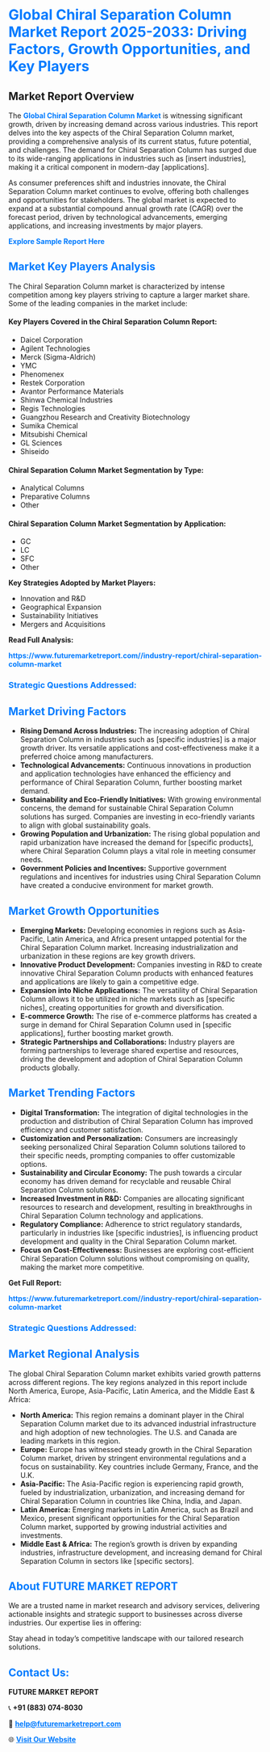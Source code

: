 <h1 style="color: #007BFF;">Global Chiral Separation Column Market Report 2025-2033: Driving Factors, Growth Opportunities, and Key Players</h1>

<section id="overview">
<h2>Market Report Overview</h2>
<p>The <a href="https://www.futuremarketreport.com//industry-report/chiral-separation-column-market" style="color: #007BFF; text-decoration: none;"><strong>Global Chiral Separation Column Market</strong></a> is witnessing significant growth, driven by increasing demand across various industries. This report delves into the key aspects of the Chiral Separation Column market, providing a comprehensive analysis of its current status, future potential, and challenges. The demand for Chiral Separation Column has surged due to its wide-ranging applications in industries such as [insert industries], making it a critical component in modern-day [applications].</p>
<p>As consumer preferences shift and industries innovate, the Chiral Separation Column market continues to evolve, offering both challenges and opportunities for stakeholders. The global market is expected to expand at a substantial compound annual growth rate (CAGR) over the forecast period, driven by technological advancements, emerging applications, and increasing investments by major players.</p>
</section>

<section id="overview">
<p><a href="https://www.futuremarketreport.com//request-sample/reportId=89496" style="color: #007BFF; text-decoration: none;"><strong>Explore Sample Report Here</strong></a></p>
</section>

<section id="key-players">
<h2 style="color: #007BFF;">Market Key Players Analysis</h2>
<p>The Chiral Separation Column market is characterized by intense competition among key players striving to capture a larger market share. Some of the leading companies in the market include:</p>
<h4>Key Players Covered in the Chiral Separation Column Report:</h4>
<ul><li>Daicel Corporation</li><li>Agilent Technologies</li><li>Merck (Sigma-Aldrich)</li><li>YMC</li><li>Phenomenex</li><li>Restek Corporation</li><li>Avantor Performance Materials</li><li>Shinwa Chemical Industries</li><li>Regis Technologies</li><li>Guangzhou Research and Creativity Biotechnology</li><li>Sumika Chemical</li><li>Mitsubishi Chemical</li><li>GL Sciences</li><li>Shiseido</li></ul>
<h4>Chiral Separation Column Market Segmentation by Type:</h4>
<ul><li>Analytical Columns</li><li>Preparative Columns</li><li>Other</li></ul>

<h4>Chiral Separation Column Market Segmentation by Application:</h4>
<ul><li>GC</li><li>LC</li><li>SFC</li><li>Other</li></ul>
<p><strong>Key Strategies Adopted by Market Players:</strong></p>
<ul>
<li>Innovation and R&D</li>
<li>Geographical Expansion</li>
<li>Sustainability Initiatives</li>
<li>Mergers and Acquisitions</li>
</ul>
</section>

<section>
<p><strong>Read Full Analysis: </strong></p><a href="https://www.futuremarketreport.com//industry-report/chiral-separation-column-market" style="color: #007BFF; text-decoration: none;"><strong>https://www.futuremarketreport.com//industry-report/chiral-separation-column-market</strong></a>
<h3 style="color: #007BFF;">Strategic Questions Addressed:</h3>
</section>

<section id="driving-factors">
<h2 style="color: #007BFF;">Market Driving Factors</h2>
<ul>
<li><strong>Rising Demand Across Industries:</strong> The increasing adoption of Chiral Separation Column in industries such as [specific industries] is a major growth driver. Its versatile applications and cost-effectiveness make it a preferred choice among manufacturers.</li>
<li><strong>Technological Advancements:</strong> Continuous innovations in production and application technologies have enhanced the efficiency and performance of Chiral Separation Column, further boosting market demand.</li>
<li><strong>Sustainability and Eco-Friendly Initiatives:</strong> With growing environmental concerns, the demand for sustainable Chiral Separation Column solutions has surged. Companies are investing in eco-friendly variants to align with global sustainability goals.</li>
<li><strong>Growing Population and Urbanization:</strong> The rising global population and rapid urbanization have increased the demand for [specific products], where Chiral Separation Column plays a vital role in meeting consumer needs.</li>
<li><strong>Government Policies and Incentives:</strong> Supportive government regulations and incentives for industries using Chiral Separation Column have created a conducive environment for market growth.</li>
</ul>
</section>

<section id="growth-opportunities">
<h2 style="color: #007BFF;">Market Growth Opportunities</h2>
<ul>
<li><strong>Emerging Markets:</strong> Developing economies in regions such as Asia-Pacific, Latin America, and Africa present untapped potential for the Chiral Separation Column market. Increasing industrialization and urbanization in these regions are key growth drivers.</li>
<li><strong>Innovative Product Development:</strong> Companies investing in R&D to create innovative Chiral Separation Column products with enhanced features and applications are likely to gain a competitive edge.</li>
<li><strong>Expansion into Niche Applications:</strong> The versatility of Chiral Separation Column allows it to be utilized in niche markets such as [specific niches], creating opportunities for growth and diversification.</li>
<li><strong>E-commerce Growth:</strong> The rise of e-commerce platforms has created a surge in demand for Chiral Separation Column used in [specific applications], further boosting market growth.</li>
<li><strong>Strategic Partnerships and Collaborations:</strong> Industry players are forming partnerships to leverage shared expertise and resources, driving the development and adoption of Chiral Separation Column products globally.</li>
</ul>
</section>

<section id="trending-factors">
<h2 style="color: #007BFF;">Market Trending Factors</h2>
<ul>
<li><strong>Digital Transformation:</strong> The integration of digital technologies in the production and distribution of Chiral Separation Column has improved efficiency and customer satisfaction.</li>
<li><strong>Customization and Personalization:</strong> Consumers are increasingly seeking personalized Chiral Separation Column solutions tailored to their specific needs, prompting companies to offer customizable options.</li>
<li><strong>Sustainability and Circular Economy:</strong> The push towards a circular economy has driven demand for recyclable and reusable Chiral Separation Column solutions.</li>
<li><strong>Increased Investment in R&D:</strong> Companies are allocating significant resources to research and development, resulting in breakthroughs in Chiral Separation Column technology and applications.</li>
<li><strong>Regulatory Compliance:</strong> Adherence to strict regulatory standards, particularly in industries like [specific industries], is influencing product development and quality in the Chiral Separation Column market.</li>
<li><strong>Focus on Cost-Effectiveness:</strong> Businesses are exploring cost-efficient Chiral Separation Column solutions without compromising on quality, making the market more competitive.</li>
</ul>
</section>

<section>
<p><strong>Get Full Report: </strong></p><a href="https://www.futuremarketreport.com//industry-report/chiral-separation-column-market" style="color: #007BFF; text-decoration: none;"><strong>https://www.futuremarketreport.com//industry-report/chiral-separation-column-market</strong></a>
<h3 style="color: #007BFF;">Strategic Questions Addressed:</h3>
</section>


<section id="regional-analysis">
<h2 style="color: #007BFF;">Market Regional Analysis</h2>
<p>The global Chiral Separation Column market exhibits varied growth patterns across different regions. The key regions analyzed in this report include North America, Europe, Asia-Pacific, Latin America, and the Middle East & Africa:</p>
<ul>
<li><strong>North America:</strong> This region remains a dominant player in the Chiral Separation Column market due to its advanced industrial infrastructure and high adoption of new technologies. The U.S. and Canada are leading markets in this region.</li>
<li><strong>Europe:</strong> Europe has witnessed steady growth in the Chiral Separation Column market, driven by stringent environmental regulations and a focus on sustainability. Key countries include Germany, France, and the U.K.</li>
<li><strong>Asia-Pacific:</strong> The Asia-Pacific region is experiencing rapid growth, fueled by industrialization, urbanization, and increasing demand for Chiral Separation Column in countries like China, India, and Japan.</li>
<li><strong>Latin America:</strong> Emerging markets in Latin America, such as Brazil and Mexico, present significant opportunities for the Chiral Separation Column market, supported by growing industrial activities and investments.</li>
<li><strong>Middle East & Africa:</strong> The region’s growth is driven by expanding industries, infrastructure development, and increasing demand for Chiral Separation Column in sectors like [specific sectors].</li>
</ul>
</section>

<footer>
<h2 style="color: #007BFF;">About FUTURE MARKET REPORT</h2>
<p>We are a trusted name in market research and advisory services, delivering actionable insights and strategic support to businesses across diverse industries. Our expertise lies in offering:</p>

<p>Stay ahead in today’s competitive landscape with our tailored research solutions.</p>

<h2 style="color: #007BFF;">Contact Us:</h2>
<p><strong>FUTURE MARKET REPORT</strong></p>
<p>📞 <strong>+91 (883) 074-8030</strong></p>
<p>📧 <strong><a href="mailto:help@futuremarketreport.com" style="color: #007BFF;">help@futuremarketreport.com</a></strong></p>
<p>🌐 <strong><a href="https://www.futuremarketreport.com/" style="color: #007BFF;">Visit Our Website</a></strong></p>
</footer>